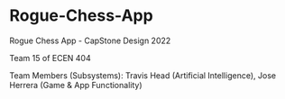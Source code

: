 # Rogue-Chess-App
Rogue Chess App - CapStone Design 2022

Team 15 of ECEN 404

Team Members (Subsystems):
Travis Head (Artificial Intelligence), Jose Herrera (Game & App Functionality)

